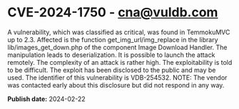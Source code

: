 # CVE-2024-1750 - cna@vuldb.com

A vulnerability, which was classified as critical, was found in TemmokuMVC up to 2.3. Affected is the function get_img_url/img_replace in the library lib/images_get_down.php of the component Image Download Handler. The manipulation leads to deserialization. It is possible to launch the attack remotely. The complexity of an attack is rather high. The exploitability is told to be difficult. The exploit has been disclosed to the public and may be used. The identifier of this vulnerability is VDB-254532. NOTE: The vendor was contacted early about this disclosure but did not respond in any way.

**Publish date:** 2024-02-22
